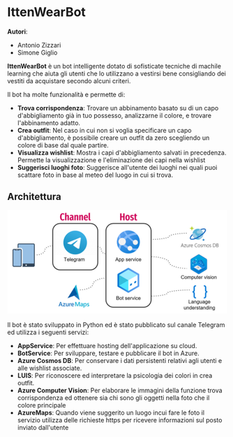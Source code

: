 # IttenWearBot
**Autori**: 
- Antonio Zizzari
- Simone Giglio

**IttenWearBot** è un bot intelligente dotato di
sofisticate tecniche di machile learning che aiuta
gli utenti che lo utilizzano a vestirsi bene consigliando
dei vestiti da acquistare secondo alcuni criteri.

Il bot ha molte funzionalità e permette di:

-   **Trova corrispondenza**: Trovare un abbinamento basato su di un 
    capo d'abbigliamento già in tuo possesso, analizzarne il colore, 
    e trovare l'abbinamento adatto.
-   **Crea outfit**: Nel caso in cui non si voglia specificare un capo
    d'abbigliamento, è possibile creare un outfit da zero scegliendo un 
    colore di base dal quale partire.
-   **Visualizza wishlist**: Mostra i capi d'abbigliamento salvati in 
    precedenza. Permette la visualizzazione e l'eliminazione dei capi nella
    wishlist
-   **Suggerisci luoghi foto**: Suggerisce all'utente dei luoghi nei quali 
    puoi scattare foto in base al meteo del luogo in cui si trova.
## Architettura
<p align="center"><img src="./images/architettura.png"/></p>

Il bot è stato sviluppato in Python ed è stato pubblicato sul canale
Telegram ed utilizza i seguenti servizi:

-   **AppService**: Per effettuare hosting dell'applicazione su cloud.
-   **BotService**: Per sviluppare, testare e pubblicare il bot
    in Azure.
-   **Azure Cosmos DB**: Per conservare i dati persistenti relativi agli utenti
    e alle wishlist associate.    
-   **LUIS**: Per riconoscere ed interpretare la psicologia dei colori in crea outfit.
-   **Azure Computer Vision**: Per elaborare le immagini della funzione trova
    corrispondenza ed ottenere sia chi sono gli oggetti nella foto che il colore principale
-   **AzureMaps**: Quando viene suggerito un luogo incui fare le foto il servizio utilizza delle richieste https per ricevere informazioni sul posto inviato dall'utente
